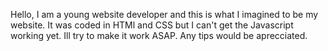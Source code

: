 Hello, I am a young website developer and this is what I imagined to be my website. It was coded in HTMl and CSS but I can't get the Javascript working yet. Ill try to make it work ASAP. Any tips would be aprecciated.
